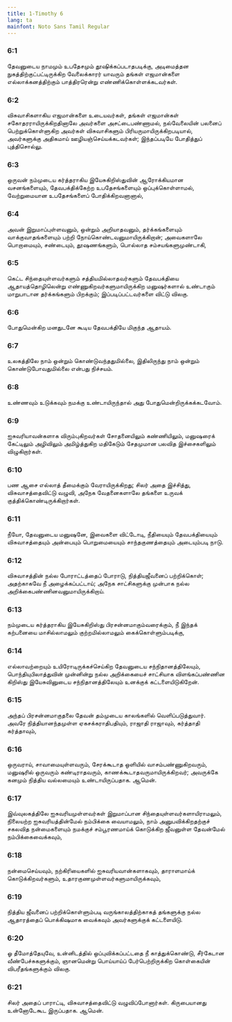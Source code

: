 ```yaml
---
title: 1-Timothy 6
lang: ta
mainfont: Noto Sans Tamil Regular
---
```


###  6:1

தேவனுடைய நாமமும் உபதேசமும் தூஷிக்கப்படாதபடிக்கு, அடிமைத்தன நுகத்திற்குட்பட்டிருக்கிற வேலைக்காரர் யாவரும் தங்கள் எஜமான்களை எல்லாக்கனத்திற்கும் பாத்திரரென்று எண்ணிக்கொள்ளக்கடவர்கள்.

###  6:2

விசுவாசிகளாகிய எஜமான்களை உடையவர்கள், தங்கள் எஜமான்கள் சகோதரராயிருக்கிறதினாலே அவர்களை அசட்டைபண்ணாமல், நல்வேலையின் பலனைப் பெற்றுக்கொள்ளுகிற அவர்கள் விசுவாசிகளும் பிரியருமாயிருக்கிறபடியால், அவர்களுக்கு அதிகமாய் ஊழியஞ்செய்யக்கடவர்கள்; இந்தப்படியே போதித்துப் புத்திசொல்லு.

###  6:3

ஒருவன் நம்முடைய கர்த்தராகிய இயேசுகிறிஸ்துவின் ஆரோக்கியமான வசனங்களையும், தேவபக்திக்கேற்ற உபதேசங்களையும் ஒப்புக்கொள்ளாமல், வேற்றுமையான உபதேசங்களைப் போதிக்கிறவனானால்,

###  6:4

அவன் இறுமாப்புள்ளவனும், ஒன்றும் அறியாதவனும், தர்க்கங்களையும் வாக்குவாதங்களையும் பற்றி நோய்கொண்டவனுமாயிருக்கிறான்; அவைகளாலே பொறாமையும், சண்டையும், தூஷணங்களும், பொல்லாத சம்சயங்களுமுண்டாகி,

###  6:5

கெட்ட சிந்தையுள்ளவர்களும் சத்தியமில்லாதவர்களும் தேவபக்தியை ஆதாயத்தொழிலென்று எண்ணுகிறவர்களுமாயிருக்கிற மனுஷர்களால் உண்டாகும் மாறுபாடான தர்க்கங்களும் பிறக்கும்; இப்படிப்பட்டவர்களை விட்டு விலகு.

###  6:6

போதுமென்கிற மனதுடனே கூடிய தேவபக்தியே மிகுந்த ஆதாயம்.

###  6:7

உலகத்திலே நாம் ஒன்றும் கொண்டுவந்ததுமில்லை, இதிலிருந்து நாம் ஒன்றும் கொண்டுபோவதுமில்லை என்பது நிச்சயம்.

###  6:8

உண்ணவும் உடுக்கவும் நமக்கு உண்டாயிருந்தால் அது போதுமென்றிருக்கக்கடவோம்.

###  6:9

ஐசுவரியாவன்களாக விரும்புகிறவர்கள் சோதனையிலும் கண்ணியிலும், மனுஷரைக் கேட்டிலும் அழிவிலும் அமிழ்த்துகிற மதிகேடும் சேதமுமான பலவித இச்சைகளிலும் விழுகிறார்கள்.

###  6:10

பண ஆசை எல்லாத் தீமைக்கும் வேராயிருக்கிறது; சிலர் அதை இச்சித்து, விசுவாசத்தைவிட்டு வழுவி, அநேக வேதனைகளாலே தங்களை உருவக் குத்திக்கொண்டிருக்கிறார்கள்.

###  6:11

நீயோ, தேவனுடைய மனுஷனே, இவைகளை விட்டோடி, நீதியையும் தேவபக்தியையும் விசுவாசத்தையும் அன்பையும் பொறுமையையும் சாந்தகுணத்தையும் அடையும்படி நாடு.

###  6:12

விசுவாசத்தின் நல்ல போராட்டத்தைப் போராடு, நித்தியஜீவனைப் பற்றிக்கொள்; அதற்காகவே நீ அழைக்கப்பட்டாய்; அநேக சாட்சிகளுக்கு முன்பாக நல்ல அறிக்கைபண்ணினவனுமாயிருக்கிறாய்.

###  6:13

நம்முடைய கர்த்தராகிய இயேசுகிறிஸ்து பிரசன்னமாகும்வரைக்கும், நீ இந்தக் கற்பனையை மாசில்லாமலும் குற்றமில்லாமலும் கைக்கொள்ளும்படிக்கு,

###  6:14

எல்லாவற்றையும் உயிரோடிருக்கச்செய்கிற தேவனுடைய சந்நிதானத்திலேயும், பொந்தியுபிலாத்துவின் முன்னின்று நல்ல அறிக்கையைச் சாட்சியாக விளங்கப்பண்ணின கிறிஸ்து இயேசுவினுடைய சந்நிதானத்திலேயும் உனக்குக் கட்டளையிடுகிறேன்.

###  6:15

அந்தப் பிரசன்னமாகுதலை தேவன் தம்முடைய காலங்களில் வெளிப்படுத்துவார். அவரே நித்தியானந்தமுள்ள ஏகசக்கராதிபதியும், ராஜாதி ராஜாவும், கர்த்தாதி கர்த்தாவும்,

###  6:16

ஒருவராய், சாவாமையுள்ளவரும், சேரக்கூடாத ஒளியில் வாசம்பண்ணுகிறவரும், மனுஷரில் ஒருவரும் கண்டிராதவரும், காணக்கூடாதவருமாயிருக்கிறவர்; அவருக்கே கனமும் நித்திய வல்லமையும் உண்டாயிருப்பதாக. ஆமென்.

###  6:17

இவ்வுலகத்திலே ஐசுவரியமுள்ளவர்கள் இறுமாப்பான சிந்தையுள்ளவர்களாயிராமலும், நிலையற்ற ஐசுவரியத்தின்மேல் நம்பிக்கை வையாமலும், நாம் அனுபவிக்கிறதற்குச் சகலவித நன்மைகளையும் நமக்குச் சம்பூரணமாய்க் கொடுக்கிற ஜீவனுள்ள தேவன்மேல் நம்பிக்கைவைக்கவும்,

###  6:18

நன்மைசெய்யவும், நற்கிரியைகளில் ஐசுவரியவான்களாகவும், தாராளமாய்க் கொடுக்கிறவர்களும், உதாரகுணமுள்ளவர்களுமாயிருக்கவும்,

###  6:19

நித்திய ஜீவனைப் பற்றிக்கொள்ளும்படி வருங்காலத்திற்காகத் தங்களுக்கு நல்ல ஆதாரத்தைப் பொக்கிஷமாக வைக்கவும் அவர்களுக்குக் கட்டளையிடு.

###  6:20

ஓ தீமோத்தேயுவே, உன்னிடத்தில் ஒப்புவிக்கப்பட்டதை நீ காத்துக்கொண்டு, சீர்கேடான வீண்பேச்சுகளுக்கும், ஞானமென்று பொய்யாய்ப் பேர்பெற்றிருக்கிற கொள்கையின் விபரீதங்களுக்கும் விலகு.

###  6:21

சிலர் அதைப் பாராட்டி, விசுவாசத்தைவிட்டு வழுவிப்போனார்கள். கிருபையானது உன்னோடேகூட இருப்பதாக. ஆமென்.

